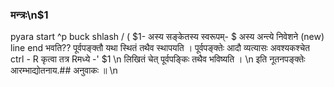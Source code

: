 ###    मन्त्रः\n$1
pyara start  ^p
buck shlash /
( $1- अस्य सङ्केतस्य स्वरूपम्-
$ अस्य अन्त्ये निवेशने (new) line end भवति??
पूर्वपङ्क्तौ   यथा स्थितं तथैव स्थापयति । पूर्वपङ्क्तेः आदौ व्यत्यासः अवश्यकश्चेत ctrl - R कृत्वा तत्र Rमध्ये -' $1 \n लिखितं चेत् पूर्वपङ्किः तथैव  भविष्यति । \n इति नूतनपङ्क्तेः आरम्भाद्योतनाय.##  अनुवाकः ॥ \n

